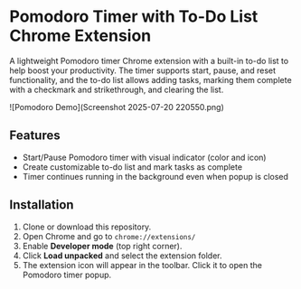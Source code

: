 # Pomodoro Timer with To-Do List Chrome Extension

A lightweight Pomodoro timer Chrome extension with a built-in to-do list to help boost your productivity. The timer supports start, pause, and reset functionality, and the to-do list allows adding tasks, marking them complete with a checkmark and strikethrough, and clearing the list.

![Pomodoro Demo](Screenshot 2025-07-20 220550.png)

## Features

- Start/Pause Pomodoro timer with visual indicator (color and icon)  
- Create customizable to-do list and mark tasks as complete  
- Timer continues running in the background even when popup is closed  

## Installation

1. Clone or download this repository.
2. Open Chrome and go to `chrome://extensions/`
3. Enable **Developer mode** (top right corner).
4. Click **Load unpacked** and select the extension folder.
5. The extension icon will appear in the toolbar. Click it to open the Pomodoro timer popup.